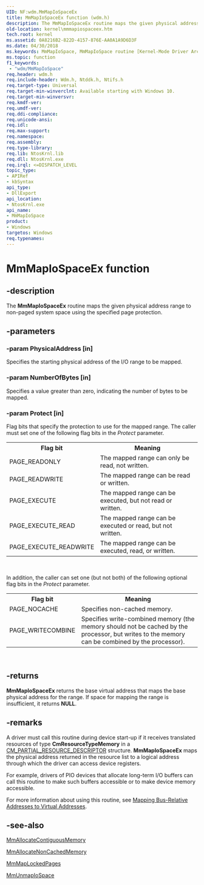 ```yaml
---
UID: NF:wdm.MmMapIoSpaceEx
title: MmMapIoSpaceEx function (wdm.h)
description: The MmMapIoSpaceEx routine maps the given physical address range to non-paged system space using the specified page protection.
old-location: kernel\mmmapiospaceex.htm
tech.root: kernel
ms.assetid: 0A8216B2-822D-4157-876E-AA0A1A9D6D3F
ms.date: 04/30/2018
ms.keywords: MmMapIoSpace, MmMapIoSpace routine [Kernel-Mode Driver Architecture], MmMapIoSpaceEx, kernel.mmmapiospaceex, wdm/MmMapIoSpace
ms.topic: function
f1_keywords:
 - "wdm/MmMapIoSpace"
req.header: wdm.h
req.include-header: Wdm.h, Ntddk.h, Ntifs.h
req.target-type: Universal
req.target-min-winverclnt: Available starting with Windows 10.
req.target-min-winversvr: 
req.kmdf-ver: 
req.umdf-ver: 
req.ddi-compliance: 
req.unicode-ansi: 
req.idl: 
req.max-support: 
req.namespace: 
req.assembly: 
req.type-library: 
req.lib: NtosKrnl.lib
req.dll: NtosKrnl.exe
req.irql: <=DISPATCH_LEVEL
topic_type:
- APIRef
- kbSyntax
api_type:
- DllExport
api_location:
- NtosKrnl.exe
api_name:
- MmMapIoSpace
product:
- Windows
targetos: Windows
req.typenames: 
---
```


# MmMapIoSpaceEx function


## -description


The <b>MmMapIoSpaceEx</b> routine maps the given physical address range to non-paged system space using the specified page protection.


## -parameters




### -param PhysicalAddress [in]

Specifies the starting physical address of the I/O range to be mapped.


### -param NumberOfBytes [in]

Specifies a value greater than zero, indicating the number of bytes to be mapped.


### -param Protect [in]

Flag bits that specify the protection to use for the mapped range. The caller must set one of the following flag bits in the <i>Protect</i> parameter.

<table>
<tr>
<th>Flag bit</th>
<th>Meaning</th>
</tr>
<tr>
<td>PAGE_READONLY</td>
<td>The mapped range can only be read, not written. </td>
</tr>
<tr>
<td>PAGE_READWRITE</td>
<td>The mapped range can be read or written. </td>
</tr>
<tr>
<td>PAGE_EXECUTE</td>
<td>The mapped range can be executed, but not read or written.</td>
</tr>
<tr>
<td>PAGE_EXECUTE_READ</td>
<td>The mapped range can be executed or read, but not written.</td>
</tr>
<tr>
<td>PAGE_EXECUTE_READWRITE</td>
<td>The mapped range can be executed, read, or written. </td>
</tr>
</table>
 

In addition, the caller can set one (but not both) of the following optional flag bits in the <i>Protect</i> parameter.

<table>
<tr>
<th>Flag bit</th>
<th>Meaning</th>
</tr>
<tr>
<td>PAGE_NOCACHE</td>
<td>Specifies non-cached memory.</td>
</tr>
<tr>
<td>PAGE_WRITECOMBINE</td>
<td>Specifies write-combined memory (the memory should not be cached by the processor, but writes to the memory can be combined by the processor).</td>
</tr>
</table>
 


## -returns



<b>MmMapIoSpaceEx</b> returns the base virtual address that maps the base physical address for the range. If space for mapping the range is insufficient, it returns <b>NULL</b>.




## -remarks



A driver must call this routine during device start-up if it receives translated resources of type <b>CmResourceTypeMemory</b> in a <a href="https://docs.microsoft.com/windows-hardware/drivers/ddi/wdm/ns-wdm-_cm_partial_resource_descriptor">CM_PARTIAL_RESOURCE_DESCRIPTOR</a> structure. <b>MmMapIoSpaceEx</b> maps the physical address returned in the resource list to a logical address through which the driver can access device registers.

For example, drivers of PIO devices that allocate long-term I/O buffers can call this routine to make such buffers accessible or to make device memory accessible.

For more information about using this routine, see <a href="https://docs.microsoft.com/windows-hardware/drivers/kernel/mapping-bus-relative-addresses-to-virtual-addresses">Mapping Bus-Relative Addresses to Virtual Addresses</a>. 




## -see-also




<a href="https://docs.microsoft.com/windows-hardware/drivers/ddi/wdm/nf-wdm-mmallocatecontiguousmemory">MmAllocateContiguousMemory</a>



<a href="https://docs.microsoft.com/windows-hardware/drivers/ddi/ntddk/nf-ntddk-mmallocatenoncachedmemory">MmAllocateNonCachedMemory</a>



<a href="https://docs.microsoft.com/windows-hardware/drivers/ddi/wdm/nf-wdm-mmmaplockedpages">MmMapLockedPages</a>



<a href="https://docs.microsoft.com/windows-hardware/drivers/ddi/wdm/nf-wdm-mmunmapiospace">MmUnmapIoSpace</a>
 

 

